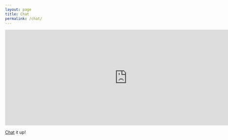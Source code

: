 ```yaml
---
layout: page
title: Chat
permalink: /chat/
---
```


<iframe width="800" height="315" src="https://gitter.im/LondonMakers/LMH/~embed" frameborder="0" allowfullscreen></iframe>

[Chat](https://gitter.im/LondonMakers/LMH?utm_source=share-link&utm_medium=link&utm_campaign=share-link) it up!
